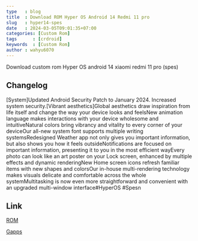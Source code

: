 ```yaml
---
type   : blog
title  : Download ROM Hyper OS Android 14 Redmi 11 pro
slug   : hyper14-spes
date   : 2024-03-05T09:01:35+07:00
categories: [Custom Rom]
tags      : [crdroid]
keywords  : [Custom Rom]
author : wahyu6070
---
```


Download custom rom Hyper OS android 14 xiaomi redmi 11 pro (spes)

## Changelog
[System]Updated Android Security Patch to January 2024. Increased system security.[Vibrant aesthetics]Global aesthetics draw inspiration from life itself and change the way your device looks and feelsNew animation language makes interactions with your device wholesome and intuitiveNatural colors bring vibrancy and vitality to every corner of your deviceOur all-new system font supports multiple writing systemsRedesigned Weather app not only gives you important information, but also shows you how it feels outsideNotifications are focused on important information, presenting it to you in the most efficient wayEvery photo can look like an art poster on your Lock screen, enhanced by multiple effects and dynamic renderingNew Home screen icons refresh familiar items with new shapes and colorsOur in-house multi-rendering technology makes visuals delicate and comfortable across the whole systemMultitasking is now even more straightforward and convenient with an upgraded multi-window interface#HyperOS #Spesn

## Link

[ROM](https://sourceforge.net/projects/customromspes/files/FireDroid/A14/FireDroid-Hellix-v2.0-spes-14.0-20240229-1709-COMMUNITY.zip/download)

[Gapps](https://sourceforge.net/projects/xiaomi-eu-multilang-miui-roms/files/xiaomi.eu/HyperOS-STABLE-RELEASES/HyperOS1.0/xiaomi.eu_multi_SPESN_OS1.0.3.0.TGKMIXM_os1-13.zip/download)

